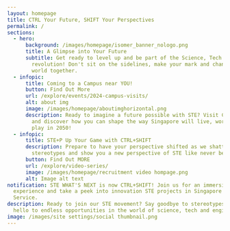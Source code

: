 ```yaml
---
layout: homepage
title: CTRL Your Future, SHIFT Your Perspectives
permalink: /
sections:
  - hero:
      background: /images/homepage/isomer_banner_nologo.png
      title: A Glimpse into Your Future
      subtitle: Get ready to level up and be part of the Science, Tech and Engineering
        revolution! Don't sit on the sidelines, make your mark and change the
        world together.
  - infopic:
      title: Coming to a Campus near YOU!
      button: Find Out More
      url: /explore/events/2024-campus-visits/
      alt: about img
      image: /images/homepage/aboutimghorizontal.png
      description: Ready to imagine a future possible with STE? Visit CTRL+SHIFT City
        and discover how you can shape the way Singapore will live, work, and
        play in 2050!
  - infopic:
      title: STE+P Up Your Game with CTRL+SHIFT
      description: Prepare to have your perspective shifted as we shatter your
        stereotypes and show you a new perspective of STE like never before!
      button: Find Out MORE
      url: /explore/video-series/
      image: /images/homepage/recruitment video hompage.png
      alt: Image alt text
notification: STE WHAT'S NEXT is now CTRL+SHIFT! Join us for an immersive
  experience and take a peek into innovation STE projects in Singapore Public
  Service.
description: Ready to join our STE movement? Say goodbye to stereotypes and
  hello to endless opportunities in the world of science, tech and engineering.
image: /images/site settings/social thumbnail.png
---
```

